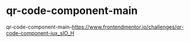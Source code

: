 # qr-code-component-main
qr-code-component-main-https://www.frontendmentor.io/challenges/qr-code-component-iux_sIO_H
